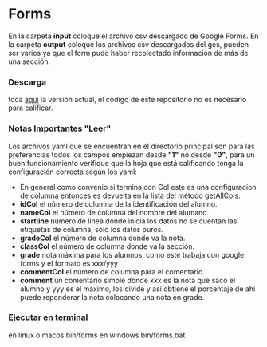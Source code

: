# Forms
En la carpeta **input** coloque el archivo csv descargado de Google Forms.
En la carpeta **output** coloque los archivos csv descargados del ges, pueden ser varios ya que el form pudo haber recolectado información de más de una sección.

### Descarga
toca [aquí](https://benyamingaleano.github.io/files/forms.zip) la versión actual, el código de este repositorio no es necesario para calificar.

### Notas Importantes "Leer"
Los archivos yaml que se encuentran en el directorio principal son para las preferencias todos los campos empiezan desde **"1"** no desde **"0"**, para un buen funcionamiento verifique que la hoja que está calificando tenga la configuración correcta según los yaml:

- En general como convenio si termina con Col este es una configuracion de columna entonces es devuelta en la lista del método getAllCols.
- **idCol** el número de columna de la identificación del alumno.
- **nameCol** el número de columna del nombre del alumano.
- **startline** número de linea donde inicia los datos no se cuentan las etiquetas de columna, sólo los datos puros.
- **gradeCol** el número de columna donde va la nota.
- **classCol** el número de columna donde va la sección.
- **grade** nota máxima para los alumnos, como este trabaja con google forms y el formato es xxx/yyy 
- **commentCol** el número de columna para el comentario.
- **comment** un comentario simple
donde xxx es la nota que sacó el alumno y yyy es el máximo, los divide y así obtiene el porcentaje de ahí puede reponderar la nota colocando una nota en grade.

### Ejecutar en terminal
en linux o macos bin/forms
en windows bin/forms.bat